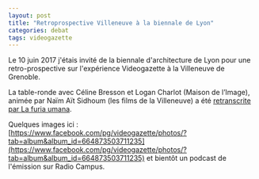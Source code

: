 ```yaml
---
layout: post
title: "Retroprospective Villeneuve à la biennale de Lyon"
categories: debat
tags: videogazette
---
```


Le 10 juin 2017 j'étais invité de la biennale d'architecture de Lyon pour une retro-prospective sur l'expérience Videogazette à la Villeneuve de Grenoble.

La table-ronde avec Céline Bresson et Logan Charlot (Maison de l’Image), animée par Naïm Aït Sidhoum (les films de la Villeneuve) a été [retranscrite par La furia umana](https://web.archive.org/web/20220707055732/http://www.lafuriaumana.it/index.php/67-archive/lfu-34/786-logan-le-deux-vies-de-videogazette).

Quelques images ici : [https://www.facebook.com/pg/videogazette/photos/?tab=album&album_id=664873503711235](https://www.facebook.com/pg/videogazette/photos/?tab=album&album_id=664873503711235) et bientôt un podcast de l'émission sur Radio Campus.
